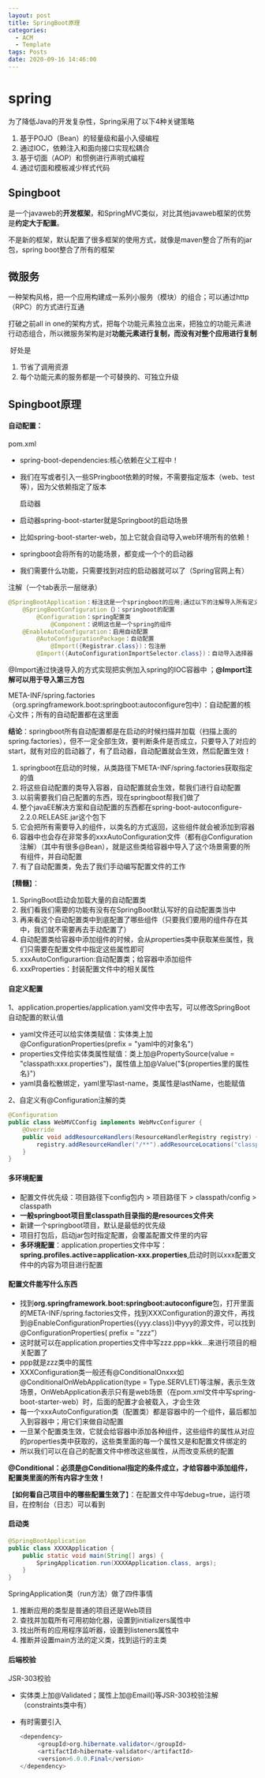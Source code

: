 ```yaml
---
layout: post
title: SpringBoot原理
categories:
  - ACM
  - Template
tags: Posts
date: 2020-09-16 14:46:00
---
```


# spring

为了降低Java的开发复杂性，Spring采用了以下4种关键策略

1. 基于POJO（Bean）的轻量级和最小入侵编程
2. 通过IOC，依赖注入和面向接口实现松耦合
3. 基于切面（AOP）和惯例进行声明式编程
4. 通过切面和模板减少样式代码

## Spingboot

是一个javaweb的**开发框架**，和SpringMVC类似，对比其他javaweb框架的优势是**约定大于配置**。

不是新的框架，默认配置了很多框架的使用方式，就像是maven整合了所有的jar包，spring boot整合了所有的框架



## 微服务

一种架构风格，把一个应用构建成一系列小服务（模块）的组合；可以通过http（RPC）的方式进行互通

打破之前all in one的架构方式，把每个功能元素独立出来，把独立的功能元素进行动态组合，所以微服务架构是对**功能元素进行复制，而没有对整个应用进行复制**

​	好处是

1. 节省了调用资源
2. 每个功能元素的服务都是一个可替换的、可独立升级



## Spingboot原理

#### 自动配置：

pom.xml

-  spring-boot-dependencies:核心依赖在父工程中！

- 我们在写或者引入一些SPringboot依赖的时候，不需要指定版本（web、test等），因为父依赖指定了版本

  启动器

- 启动器spring-boot-starter就是Springboot的启动场景

- 比如spring-boot-starter-web，加上它就会自动导入web环境所有的依赖！

- springboot会将所有的功能场景，都变成一个个的启动器

- 我们需要什么功能，只需要找到对应的启动器就可以了（Spring官网上有）​

注解（一个tab表示一层继承）

```java
@SpringBootApplication：标注这是一个springboot的应用;通过以下的注解导入所有定义的配置
	@SpringBootConfiguration（）：springboot的配置
		@Configuration：spring配置类
			@Component：说明这也是一个spring的组件
	@EnableAutoConfiguration：启用自动配置
		@AutoConfigurationPackage：自动配置
			@Import({Registrar.class})：包注册
		@Import({AutoConfigurationImportSelector.class})：自动导入选择器

```

@Import通过快速导入的方式实现把实例加入spring的IOC容器中 ；**@Import注解可以用于导入第三方包** 

META-INF/spring.factories（org.springframework.boot:springboot:autoconfigure包中）：自动配置的核心文件；所有的自动配置都在这里面

**结论**：springboot所有自动配置都是在启动的时候扫描并加载（扫描上面的spring.factories），但不一定全部生效，要判断条件是否成立，只要导入了对应的start，就有对应的启动器了，有了启动器，自动配置就会生效，然后配置生效！

1. springboot在启动的时候，从类路径下META-INF/spring.factories获取指定的值
2. 将这些自动配置的类导入容器，自动配置就会生效，帮我们进行自动配置
3. 以前需要我们自己配置的东西，现在springboot帮我们做了
4. 整个javaEE解决方案和自动配置的东西都在spring-boot-autoconfigure-2.2.0.RELEASE.jar这个包下
5. 它会把所有需要导入的组件，以类名的方式返回，这些组件就会被添加到容器
6. 容器中也会存在非常多的xxxAutoConfiguration文件（都有@Configuration注解）（其中有很多@Bean），就是这些类给容器中导入了这个场景需要的所有组件，并自动配置
7. 有了自动配置类，免去了我们手动编写配置文件的工作



【**精髓**】：

1. SpringBoot启动会加载大量的自动配置类
2. 我们看我们需要的功能有没有在SpringBoot默认写好的自动配置类当中
3. 再来看这个自动配置类中到底配置了哪些组件（只要我们要用的组件存在其中，我们就不需要再去手动配置了）
4. 自动配置类给容器中添加组件的时候，会从properties类中获取某些属性，我们只需要在配置文件中指定这些属性即可
5. xxxAutoConfigurartion:自动配置类；给容器中添加组件
6. xxxProperties：封装配置文件中的相关属性

####  **自定义配置**

1、application.properties/application.yaml文件中去写，可以修改SpringBoot自动配置的默认值

- yaml文件还可以给实体类赋值：实体类上加@ConfigurationProperties(prefix = "yaml中的对象名")
- properties文件给实体类属性赋值：类上加@PropertySource(value = "classpath:xxx.properties")，属性值上加@Value("${properties里的属性名}")
- yaml具备松散绑定，yaml里写last-name，类属性是lastName，也能赋值

2、自定义有@Configuration注解的类

```java
@Configuration
public class WebMVCConfig implements WebMvcConfigurer {
    @Override
    public void addResourceHandlers(ResourceHandlerRegistry registry) {
        registry.addResourceHandler("/**").addResourceLocations("classpath:/aaa/");
    }
}
```



#### **多环境配置**

- 配置文件优先级：项目路径下config包内 > 项目路径下 > classpath/config > classpath
- **一般springboot项目里classpath目录指的是resources文件夹**
- 新建一个springboot项目，默认是最低的优先级
- 项目打包后，启动jar包时指定配置，会覆盖配置文件里的内容
- **多环境配置**：application.properties文件中写：**spring.profiles.active=application-xxx.properties**,启动时则以xxx配置文件中的内容为项目进行配置



#### 配置文件能写什么东西

- 找到**org.springframework.boot:springboot:autoconfigure**包，打开里面的META-INF/spring.factories文件，找到XXXConfiguration的源文件，再找到@EnableConfigurationProperties({yyy.class})中yyy的源文件，可以找到@ConfigurationProperties(    prefix = "zzz"）
- 这时就可以在application.properties文件中写zzz.ppp=kkk...来进行项目的相关配置了
- ppp就是zzz类中的属性
- XXXConfiguration类一般还有@ConditionalOnxxx如@ConditionalOnWebApplication(type = Type.SERVLET)等注解，表示生效场景，OnWebApplication表示只有是web场景（在pom.xml文件中写spring-boot-starter-web）时，后面的配置才会被载入，才会生效
- 每一个xxxAutoConfiguration类（配置类）都是容器中的一个组件，最后都加入到容器中；用它们来做自动配置
- 一旦某个配置类生效，它就会给容器中添加各种组件，这些组件的属性从对应的properties类中获取的，这些类里面的每一个属性又是和配置文件绑定的
- 所以我们可以在自己的配置文件中修改这些属性，从而改变系统的配置

**@Conditional：必须是@Conditional指定的条件成立，才给容器中添加组件，配置类里面的所有内容才生效！**

【**如何看自己项目中的哪些配置生效了**】：在配置文件中写debug=true，运行项目，在控制台（日志）可以看到

#### 启动类

```java
@SpringBootApplication
public class XXXXApplication {
    public static void main(String[] args) {
        SpringApplication.run(XXXXApplication.class, args);
    }
}
```

SpringApplication类（run方法）做了四件事情

1. 推断应用的类型是普通的项目还是Web项目
2. 查找并加载所有可用初始化器，设置到initializers属性中
3. 找出所有的应用程序监听器，设置到listeners属性中
4. 推断并设置main方法的定义类，找到运行的主类



#### 后端校验

JSR-303校验

- 实体类上加@Validated；属性上加@Email()等JSR-303校验注解（constraints类中有）

- 有时需要引入

  ```java
  <dependency>
       <groupId>org.hibernate.validator</groupId>
       <artifactId>hibernate-validator</artifactId>
       <version>6.0.0.Final</version>
  </dependency>
  ```

  

